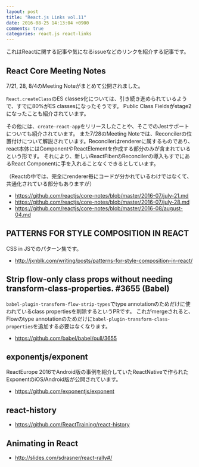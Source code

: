 ```yaml
---
layout: post
title: "React.js Links vol.11"
date: 2016-08-25 14:13:04 +0900
comments: true
categories: react.js react-links
---
```


これはReactに関する記事や気になるissueなどのリンクを紹介する記事です。

<!-- more -->

## React Core Meeting Notes

7/21, 28, 8/4のMeeting Noteがまとめて公開されました。

`React.createClass`のES classes化については、引き続き進められているようで、すでに80%がES classesになったそうです。
Public Class Fieldsがstage2になったことも紹介されています。

その他には、`create-react-app`をリリースしたことや、そこでのJestサポートについても紹介されています。
また7/28のMeeting Noteでは、Reconcilerの位置付けについて解説されています。Reconcilerはrendererに属するものであり、react本体にはComponentやReactElementを作成する部分のみが含まれているという形です。
それにより、新しいReactFiberのReconcilerの導入もすでにあるReact Componentに手を入れることなくできるとしています。

（Reactの中では、完全にrenderer毎にコードが分かれているわけではなくて、共通化されている部分もありますが）

* https://github.com/reactjs/core-notes/blob/master/2016-07/july-21.md
* https://github.com/reactjs/core-notes/blob/master/2016-07/july-28.md
* https://github.com/reactjs/core-notes/blob/master/2016-08/august-04.md

## PATTERNS FOR STYLE COMPOSITION IN REACT

CSS in JSでのパターン集です。

* http://jxnblk.com/writing/posts/patterns-for-style-composition-in-react/

## Strip flow-only class props without needing transform-class-properties. #3655 (Babel)

`babel-plugin-transform-flow-strip-types`でtype annotationのためだけに使われているclass propertiesを削除するというPRです。
これがmergeされると、Flowのtype annotationのためだけに`babel-plugin-transform-class-properties`を追加する必要はなくなります。

* https://github.com/babel/babel/pull/3655

## exponentjs/exponent

ReactEurope 2016でAndroid版の事例を紹介していたReactNativeで作られたExponentのiOS/Android版が公開されています。

* https://github.com/exponentjs/exponent

## react-history

* https://github.com/ReactTraining/react-history

## Animating in React

* http://slides.com/sdrasner/react-rally#/
